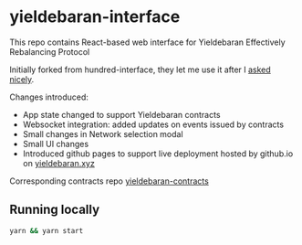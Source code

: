 # yieldebaran-interface

This repo contains React-based web interface for Yieldebaran Effectively Rebalancing Protocol

Initially forked from hundred-interface, they let me use it after I [asked nicely](https://discordapp.com/channels/756024964448256011/756444602315309136/1075981517903376414).

Changes introduced: 

- App state changed to support Yieldebaran contracts
- Websocket integration: added updates on events issued by contracts
- Small changes in Network selection modal
- Small UI changes
- Introduced github pages to support live deployment hosted by github.io on [yieldebaran.xyz](https://yieldebaran.xyz)

Corresponding contracts repo [yieldebaran-contracts](https://github.com/yieldebaran/yieldebaran-contracts)

## Running locally 

```bash
yarn && yarn start
```
